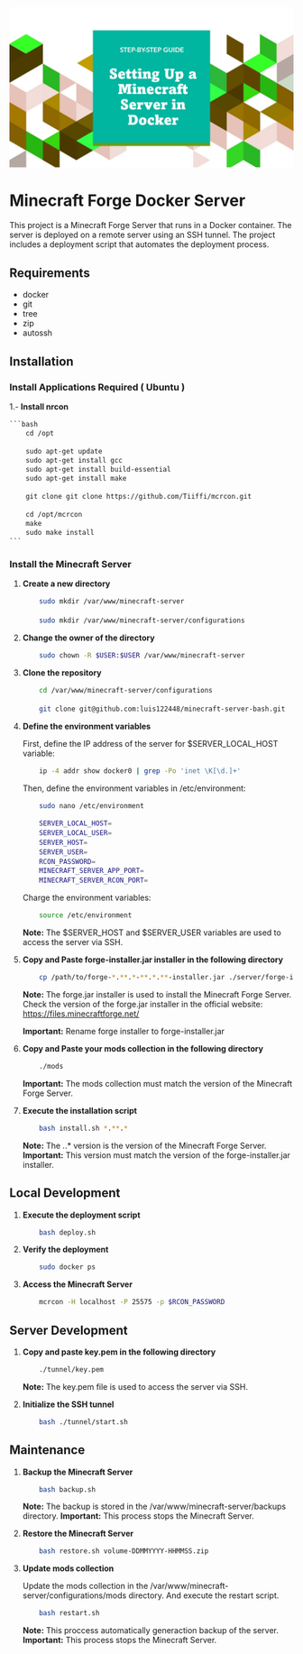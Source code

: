 ![Logo del Projecto](./resources/logo.png)

# Minecraft Forge Docker Server

This project is a Minecraft Forge Server that runs in a Docker container. The server is deployed on a remote server using an SSH tunnel. The project includes a deployment script that automates the deployment process.

## Requirements

- docker
- git
- tree
- zip
- autossh

## Installation

### Install Applications Required ( Ubuntu )

1.- **Install nrcon**

    ```bash
        cd /opt

        sudo apt-get update
        sudo apt-get install gcc 
        sudo apt-get install build-essential
        sudo apt-get install make

        git clone git clone https://github.com/Tiiffi/mcrcon.git

        cd /opt/mcrcon
        make
        sudo make install
    ```

### Install the Minecraft Server

1. **Create a new directory**

    ```bash
        sudo mkdir /var/www/minecraft-server

        sudo mkdir /var/www/minecraft-server/configurations
    ```

2. **Change the owner of the directory**
   
    ```bash
        sudo chown -R $USER:$USER /var/www/minecraft-server
    ```

3. **Clone the repository**
   
    ```bash
        cd /var/www/minecraft-server/configurations

        git clone git@github.com:luis122448/minecraft-server-bash.git
    ```

4. **Define the environment variables**

    First, define the IP address of the server for $SERVER_LOCAL_HOST variable:
    
    ```bash
        ip -4 addr show docker0 | grep -Po 'inet \K[\d.]+' 
    ```

    Then, define the environment variables in /etc/environment:

    ```bash
        sudo nano /etc/environment
    ```

    ```bash
        SERVER_LOCAL_HOST=
        SERVER_LOCAL_USER=
        SERVER_HOST=
        SERVER_USER=
        RCON_PASSWORD=
        MINECRAFT_SERVER_APP_PORT=
        MINECRAFT_SERVER_RCON_PORT=
    ```

    Charge the environment variables:

    ```bash
        source /etc/environment
    ```

    **Note:** The $SERVER_HOST and $SERVER_USER variables are used to access the server via SSH.

5. **Copy and Paste forge-installer.jar installer in the following directory**

    ```bash
        cp /path/to/forge-*.**.*-**.*.**-installer.jar ./server/forge-installer.jar
    ```

    **Note:** The forge.jar installer is used to install the Minecraft Forge Server. Check the version of the forge.jar installer in the official website: https://files.minecraftforge.net/

    **Important:** Rename forge installer to forge-installer.jar

6. **Copy and Paste your mods collection in the following directory**

    ```bash
        ./mods
    ```

    **Important:** The mods collection must match the version of the Minecraft Forge Server.

7. **Execute the installation script**
    
    ```bash
        bash install.sh *.**.*
    ```

    **Note:** The *.*.* version is the version of the Minecraft Forge Server.
    **Important:** This version must match the version of the forge-installer.jar installer.

## Local Development

1. **Execute the deployment script**
    
    ```bash
        bash deploy.sh
    ```

2. **Verify the deployment**
    
    ```bash
        sudo docker ps
    ```

3. **Access the Minecraft Server**
    
    ```bash
        mcrcon -H localhost -P 25575 -p $RCON_PASSWORD
    ```

## Server Development

1. **Copy and paste key.pem in the following directory**
    
    ```bash
        ./tunnel/key.pem
    ```

    **Note:** The key.pem file is used to access the server via SSH.

2. **Initialize the SSH tunnel**
    
    ```bash
        bash ./tunnel/start.sh
    ```

## Maintenance

1. **Backup the Minecraft Server**
    
    ```bash
        bash backup.sh
    ```

    **Note:** The backup is stored in the /var/www/minecraft-server/backups directory.
    **Important:** This process stops the Minecraft Server.

2. **Restore the Minecraft Server**
    
    ```bash
        bash restore.sh volume-DDMMYYYY-HHMMSS.zip
    ```

3. **Update mods collection**
    
    Update the mods collection in the /var/www/minecraft-server/configurations/mods directory.
    And execute the restart script.

    ```bash
        bash restart.sh
    ```

    **Note:** This proccess automatically generaction backup of the server.
    **Important:** This process stops the Minecraft Server.